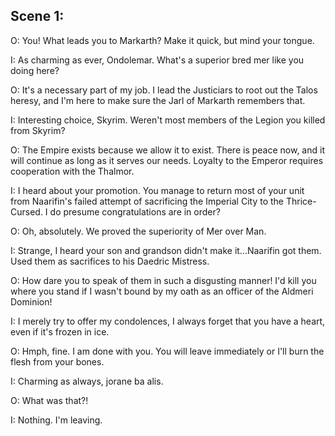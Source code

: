 ## Scene 1:

O: You! What leads you to Markarth? Make it quick, but mind your tongue.

I: As charming as ever, Ondolemar. What's a superior bred mer like you doing here?

O: It's a necessary part of my job. I lead the Justiciars to root out the Talos heresy, and I'm here to make sure the Jarl of Markarth remembers that.

I: Interesting choice, Skyrim. Weren't most members of the Legion you killed from Skyrim?

O: The Empire exists because we allow it to exist. There is peace now, and it will continue as long as it serves our needs. Loyalty to the Emperor requires cooperation with the Thalmor.

I: I heard about your promotion. You manage to return most of your unit from Naarifin's failed attempt of sacrificing the Imperial City to the Thrice-Cursed. I do presume congratulations are in order?
   
O: Oh, absolutely. We proved the superiority of Mer over Man.

I: Strange, I heard your son and grandson didn't make it...Naarifin got them. Used them as sacrifices to his Daedric Mistress.

O: How dare you to speak of them in such a disgusting manner! I'd kill you where you stand if I wasn't bound by my oath as an officer of the Aldmeri Dominion!

I: I merely try to offer my condolences,  I always forget that you have a heart, even if it's frozen in ice.

O: Hmph, fine. I am done with you. You will leave immediately or I'll burn the flesh from your bones.

I: Charming as always, jorane ba alis.

O: What was that?!

I: Nothing. I'm leaving.
